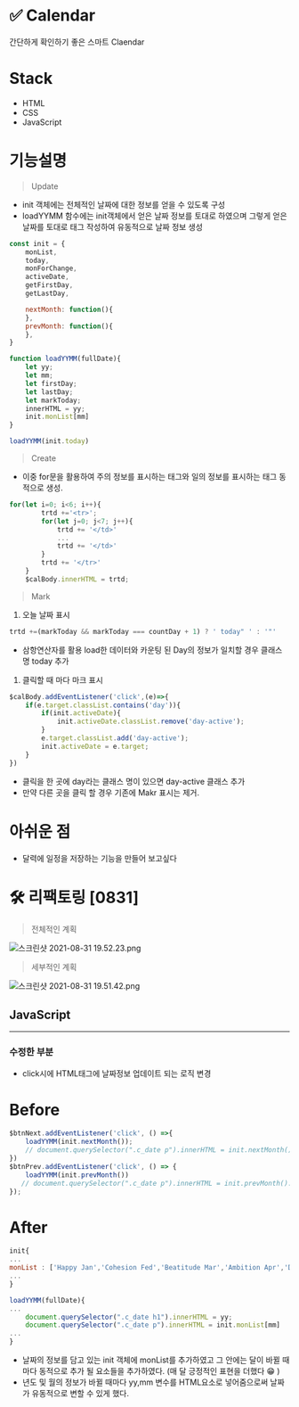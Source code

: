 # ✅  Calendar


간단하게 확인하기 좋은 스마트 Claendar

# Stack

- HTML
- CSS
- JavaScript

# 기능설명

> Update

- init 객체에는 전체적인 날짜에 대한 정보를 얻을 수 있도록 구성
- loadYYMM 함수에는 init객체에서 얻은 날짜 정보를 토대로 하였으며 그렇게 얻은 날짜를 토대로 <tr><td>태그 작성하여 유동적으로 날짜 정보 생성

```jsx
const init = {
    monList,
    today,
    monForChange,
    activeDate,
    getFirstDay,
    getLastDay,

    nextMonth: function(){
    },
    prevMonth: function(){
    },
}

function loadYYMM(fullDate){
    let yy; 
    let mm; 
    let firstDay;
    let lastDay;
    let markToday;
    innerHTML = yy;
    init.monList[mm]
}

loadYYMM(init.today)
```

> Create

- 이중 for문을 활용하여 주의 정보를 표시하는 <tr>태그와 일의 정보를 표시하는 <td>태그 동적으로 생성.

```jsx
for(let i=0; i<6; i++){
        trtd +='<tr>';
        for(let j=0; j<7; j++){
            trtd += '</td>'
            ...
            trtd += '</td>'
        }
        trtd += '</tr>'
    }
    $calBody.innerHTML = trtd;
```

> Mark

1. 오늘 날짜 표시

```jsx
trtd +=(markToday && markToday === countDay + 1) ? ' today" ' : '"'
```

- 삼항연산자를 활용 load한 데이터와 카운팅 된 Day의 정보가 일치할 경우 클래스 명 today 추가
1. 클릭할 때 마다 마크 표시

```jsx
$calBody.addEventListener('click',(e)=>{
    if(e.target.classList.contains('day')){
        if(init.activeDate){
            init.activeDate.classList.remove('day-active');
        }
        e.target.classList.add('day-active');
        init.activeDate = e.target;
    }
})
```

- 클릭을 한 곳에 day라는 클래스 명이 있으면 day-active 클래스 추가
- 만약 다른 곳을 클릭 할 경우 기존에 Makr 표시는 제거.

# 아쉬운 점

- 달력에 일정을 저장하는 기능을 만들어 보고싶다
# 🛠 리팩토링 [0831]

> 전체적인 계획

![스크린샷 2021-08-31 19.52.23.png](https://s3-us-west-2.amazonaws.com/secure.notion-static.com/de479a8e-d92e-4855-b143-f48d543b727b/스크린샷_2021-08-31_19.52.23.png)

> 세부적인 계획

![스크린샷 2021-08-31 19.51.42.png](https://s3-us-west-2.amazonaws.com/secure.notion-static.com/2e3d9696-216d-4acd-9801-9edff0c213df/스크린샷_2021-08-31_19.51.42.png)

## JavaScript

---

### 수정한 부분

- click시에 HTML태그에 날짜정보 업데이트 되는 로직 변경

# Before

```jsx
$btnNext.addEventListener('click', () =>{
    loadYYMM(init.nextMonth());
    // document.querySelector(".c_date p").innerHTML = init.nextMonth().toDateString()
})
$btnPrev.addEventListener('click', () => {
    loadYYMM(init.prevMonth())
   // document.querySelector(".c_date p").innerHTML = init.prevMonth().toDateString()
});
```

# After

```jsx
init{
...
monList : ['Happy Jan','Cohesion Fed','Beatitude Mar','Ambition Apr','Diligence May','Nice Jun','Victory Jul','Efficient Aug','Joyous Sept','Supreme Out','Self-confidence Nov','Spectacualr Dec'],
...
}    

loadYYMM(fullDate){
...
    document.querySelector(".c_date h1").innerHTML = yy;
    document.querySelector(".c_date p").innerHTML = init.monList[mm]
...
}

```

- 날짜의 정보를 담고 있는 init 객체에 monList를 추가하였고 그 안에는 달이 바뀔 때 마다 동적으로 추가 될 요소들을 추가하였다. (매 달 긍정적인 표현을 더했다 😁 )
- 년도 및 월의 정보가 바뀔 때마다 yy,mm 변수를 HTML요소로 넣어줌으로써 날짜가 유동적으로 변할 수 있게 했다.